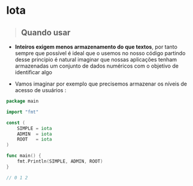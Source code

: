 # Iota

> ## Quando usar 


- **Inteiros exigem menos armazenamento do que textos**, por tanto sempre que possível é ideal que o usemos no nosso código partindo desse principio é natural imaginar que nossas aplicações tenham armazenadas um conjunto de dados numéricos com o objetivo de identificar algo


- Vamos imaginar por exemplo que precisemos armazenar os níveis de acesso de usuários :


```go 
package main

import "fmt"

const (
	SIMPLE = iota
	ADMIN  = iota
	ROOT   = iota
)

func main() {
	fmt.Println(SIMPLE, ADMIN, ROOT)
}

// 0 1 2
```

